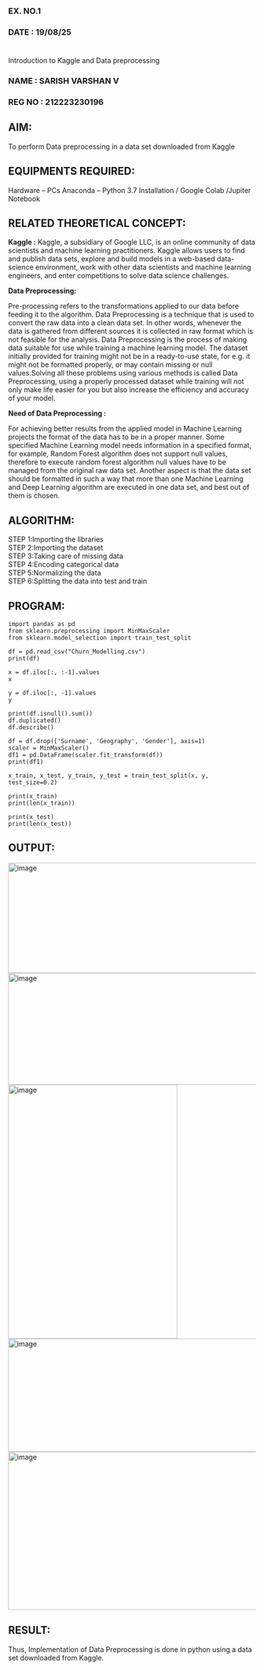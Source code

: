 
<H3>EX. NO.1</H3>
<H3>DATE : 19/08/25</H3>
<H1></H1>Introduction to Kaggle and Data preprocessing</H1>

### NAME : SARISH VARSHAN V
### REG NO : 212223230196
## AIM:

To perform Data preprocessing in a data set downloaded from Kaggle

## EQUIPMENTS REQUIRED:
Hardware – PCs
Anaconda – Python 3.7 Installation / Google Colab /Jupiter Notebook

## RELATED THEORETICAL CONCEPT:

**Kaggle :**
Kaggle, a subsidiary of Google LLC, is an online community of data scientists and machine learning practitioners. Kaggle allows users to find and publish data sets, explore and build models in a web-based data-science environment, work with other data scientists and machine learning engineers, and enter competitions to solve data science challenges.

**Data Preprocessing:**

Pre-processing refers to the transformations applied to our data before feeding it to the algorithm. Data Preprocessing is a technique that is used to convert the raw data into a clean data set. In other words, whenever the data is gathered from different sources it is collected in raw format which is not feasible for the analysis.
Data Preprocessing is the process of making data suitable for use while training a machine learning model. The dataset initially provided for training might not be in a ready-to-use state, for e.g. it might not be formatted properly, or may contain missing or null values.Solving all these problems using various methods is called Data Preprocessing, using a properly processed dataset while training will not only make life easier for you but also increase the efficiency and accuracy of your model.

**Need of Data Preprocessing :**

For achieving better results from the applied model in Machine Learning projects the format of the data has to be in a proper manner. Some specified Machine Learning model needs information in a specified format, for example, Random Forest algorithm does not support null values, therefore to execute random forest algorithm null values have to be managed from the original raw data set.
Another aspect is that the data set should be formatted in such a way that more than one Machine Learning and Deep Learning algorithm are executed in one data set, and best out of them is chosen.


## ALGORITHM:
STEP 1:Importing the libraries<BR>
STEP 2:Importing the dataset<BR>
STEP 3:Taking care of missing data<BR>
STEP 4:Encoding categorical data<BR>
STEP 5:Normalizing the data<BR>
STEP 6:Splitting the data into test and train<BR>

##  PROGRAM:
```
import pandas as pd                  
from sklearn.preprocessing import MinMaxScaler 
from sklearn.model_selection import train_test_split

df = pd.read_csv("Churn_Modelling.csv")
print(df)

x = df.iloc[:, :-1].values
x

y = df.iloc[:, -1].values
y

print(df.isnull().sum())
df.duplicated()
df.describe()

df = df.drop(['Surname', 'Geography', 'Gender'], axis=1)
scaler = MinMaxScaler()
df1 = pd.DataFrame(scaler.fit_transform(df))
print(df1)

x_train, x_test, y_train, y_test = train_test_split(x, y, test_size=0.2)

print(x_train)
print(len(x_train))

print(x_test)
print(len(x_test))

```


## OUTPUT:
<img width="750" height="224" alt="image" src="https://github.com/user-attachments/assets/b5912446-c6af-4b46-8fad-29b4e37ab9ea" />
<img width="657" height="227" alt="image" src="https://github.com/user-attachments/assets/7c6ef193-ca80-4e31-b6ec-f97e9b13a0cf" />
<img width="344" height="516" alt="image" src="https://github.com/user-attachments/assets/1f2438a3-1784-43ab-b6bb-d49f8add7d8a" />
<img width="644" height="230" alt="image" src="https://github.com/user-attachments/assets/2c80bea3-93b5-438b-a023-0ef6d18297ff" />
<img width="513" height="321" alt="image" src="https://github.com/user-attachments/assets/fc43db7e-3619-4ed5-abc1-d45a45d39ad9" />



## RESULT:
Thus, Implementation of Data Preprocessing is done in python  using a data set downloaded from Kaggle.


